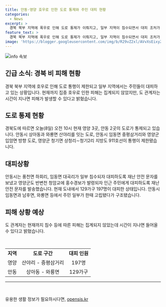 ```yaml
---
title: 안동·영양 호우로 인한 도로 통제와 주민 대피 현황
categories:
  - News
excerpt: >
  경북 북부 지역에 폭우로 인해 도로 통제가 이뤄지고, 일부 지역이 침수되면서 대피 조처가 이뤄지고 있습니다. 현재는 129가구 197명이 대피한 상황이며, 안동시와 영양군에서 재난 안전 문자를 보내고 있습니다. 도 관계자는 현재까지 피해는 집계되지 않았지만 시간이 지나면 더 많은 피해가 발생할 수 있다고 밝혔습니다. (150자)
feature_text: >
  경북 북부 지역에 폭우로 인해 도로 통제가 이뤄지고, 일부 지역이 침수되면서 대피 조처가 이뤄지고 있습니다. 현재는 129가구 197명이 대피한 상황이며, 안동시와 영양군에서 재난 안전 문자를 보내고 있습니다. 도 관계자는 현재까지 피해는 집계되지 않았지만 시간이 지나면 더 많은 피해가 발생할 수 있다고 밝혔습니다. (150자)
image: 'https://blogger.googleusercontent.com/img/b/R29vZ2xl/AVvXsEixyZcFfHzMRdzZMjFBmAUKJYCLCGyLL1o632UiGVXcaFdKo_bkvkuCioo0uUKlGfBVcT3P84aROyZIXSBEx3Aw5nCQ3pTgDom1WDC4m8eifvWiAmWEEVb4x6G_l8C0QH225ldMjyaFvpxGEBGNO37VmDTDMHGhJPq73UglMfDca1-0aw/s1600/blogspot.png'
---
```


<p><img src="https://blogger.googleusercontent.com/img/b/R29vZ2xl/AVvXsEixyZcFfHzMRdzZMjFBmAUKJYCLCGyLL1o632UiGVXcaFdKo_bkvkuCioo0uUKlGfBVcT3P84aROyZIXSBEx3Aw5nCQ3pTgDom1WDC4m8eifvWiAmWEEVb4x6G_l8C0QH225ldMjyaFvpxGEBGNO37VmDTDMHGhJPq73UglMfDca1-0aw/s1600/blogspot.png" alt="info 속보" /></p>

<h2 data-ke-size="size26">긴급 소식: 경북 비 피해 현황</h2>

<p data-ke-size="size16">경북 북부 지역에 호우로 인해 도로 통행이 제한되고 일부 지역에서는 주민들이 대피하고 있는 상황입니다. 현재까지 집중 호우로 인한 피해는 집계되지 않았지만, 도 관계자는 시간이 지나면 피해가 발생할 수 있다고 밝혔습니다.</p>

<h2 data-ke-size="size26">도로 통제 현황</h2>

<p data-ke-size="size16">경북도에 따르면 오늘(8일) 오전 10시 현재 영양 3곳, 안동 2곳의 도로가 통제되고 있습니다. 안동시 상아동과 와룡면 산야리를 잇는 도로, 안동시 임동면 중평삼거리와 영양군 입암면 방향 도로, 영양군 청기면 상청리∼청기2리 지방도 911호선이 통행이 제한됐습니다.</p>

<h2 data-ke-size="size26">대피상황</h2>

<p data-ke-size="size16">안동시는 풍천면 하회리, 임동면 대곡리가 일부 침수되자 대피하도록 재난 안전 문자를 보냈고 영양군도 반변천 청암교에 홍수경보가 발령되자 인근 주민에게 대피하도록 재난 안전 문자를 발송했습니다. 현재 도내에서 129가구 197명이 대피한 상태입니다. 안동시 임동면과 남후면, 와룡면 등에서 주민 일부가 한때 고립됐다가 구조됐습니다.</p>

<h2 data-ke-size="size26">피해 상황 예상</h2>

<p data-ke-size="size16">도 관계자는 현재까지 침수 등에 따른 피해는 집계되지 않았는데 시간이 지나면 들어올 수 있다고 밝혔습니다.</p>

<p data-ke-size="size16">&nbsp;</p>

<table>
<tbody>
<tr>
<td style="text-align: center; height: 17px;"><strong>지역</strong></td>
<td style="text-align: center; height: 17px;"><strong>도로 구간</strong></td>
<td style="text-align: center; height: 17px;"><strong>대피 인원</strong></td>
</tr>
<tr>
<td style="text-align: center; height: 17px;">영양</td>
<td style="text-align: center; height: 17px;">산야리 - 중평삼거리</td>
<td style="text-align: center; height: 17px;">197명</td>
</tr>
<tr>
<td style="text-align: center; height: 17px;">안동</td>
<td style="text-align: center; height: 17px;">상아동 - 와룡면</td>
<td style="text-align: center; height: 17px;">129가구</td>
</tr>
</tbody>
</table>

<hr>

<p data-ke-size="size16">&nbsp;</p>
유용한 생활 정보가 필요하시다면, <a href="https://opensis.kr" rel="dofollow">opensis.kr</a>


